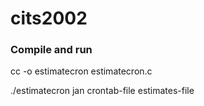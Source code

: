# cits2002
### Compile and run
cc -o estimatecron estimatecron.c 

./estimatecron jan crontab-file estimates-file
